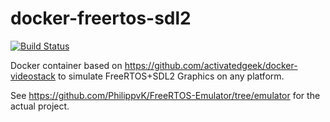 # docker-freertos-sdl2

[![Build Status](https://travis-ci.org/PhilippvK/docker-freertos-sdl2.svg?branch=master)](https://travis-ci.org/PhilippvK/docker-freertos-sdl2)

Docker container based on https://github.com/activatedgeek/docker-videostack to simulate FreeRTOS+SDL2 Graphics on any platform.

See https://github.com/PhilippvK/FreeRTOS-Emulator/tree/emulator for the actual project.
